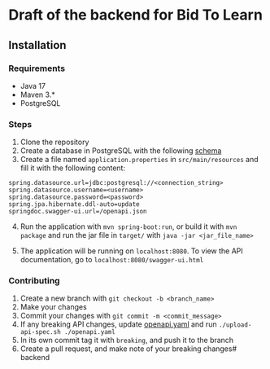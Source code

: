 # Draft of the backend for Bid To Learn

## Installation

### Requirements

- Java 17
- Maven 3.*
- PostgreSQL

### Steps

1. Clone the repository
2. Create a database in PostgreSQL with the following [schema](./schema.sql)
3. Create a file named `application.properties` in `src/main/resources` and fill it with the following content:

```
spring.datasource.url=jdbc:postgresql://<connection_string>
spring.datasource.username=<username>
spring.datasource.password=<password>
spring.jpa.hibernate.ddl-auto=update
springdoc.swagger-ui.url=/openapi.json
```

4. Run the application with `mvn spring-boot:run`, or build it with `mvn package` and run the jar file in `target/` with `java -jar <jar_file_name>`

5. The application will be running on `localhost:8080`. To view the API documentation, go to `localhost:8080/swagger-ui.html`


### Contributing

1. Create a new branch with `git checkout -b <branch_name>`
2. Make your changes
3. Commit your changes with `git commit -m <commit_message>`
4. If any breaking API changes, update [openapi.yaml](./openapi.yaml) and run `./upload-api-spec.sh ./openapi.yaml` 
5. In its own commit tag it with `breaking`, and push it to the branch
6. Create a pull request, and make note of your breaking changes# backend
